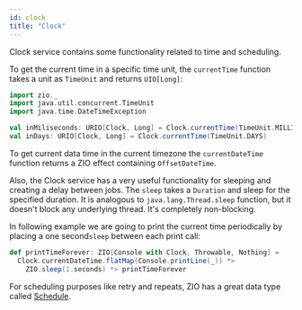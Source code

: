 ```yaml
---
id: clock 
title: "Clock"
---
```


Clock service contains some functionality related to time and scheduling. 

To get the current time in a specific time unit, the `currentTime` function takes a unit as `TimeUnit` and returns `UIO[Long]`:

```scala mdoc:invisible
import zio._
import java.util.concurrent.TimeUnit
import java.time.DateTimeException
```

```scala mdoc:silent
val inMiliseconds: URIO[Clock, Long] = Clock.currentTime(TimeUnit.MILLISECONDS)
val inDays: URIO[Clock, Long] = Clock.currentTime(TimeUnit.DAYS)
```

To get current data time in the current timezone the `currentDateTime` function returns a ZIO effect containing `OffsetDateTime`.

Also, the Clock service has a very useful functionality for sleeping and creating a delay between jobs. The `sleep` takes a `Duration` and sleep for the specified duration. It is analogous to `java.lang.Thread.sleep` function, but it doesn't block any underlying thread. It's completely non-blocking.

In following example we are going to print the current time periodically by placing a one second`sleep` between each print call:

```scala mdoc:silent
def printTimeForever: ZIO[Console with Clock, Throwable, Nothing] =
  Clock.currentDateTime.flatMap(Console.printLine(_)) *>
    ZIO.sleep(1.seconds) *> printTimeForever
```

For scheduling purposes like retry and repeats, ZIO has a great data type called [Schedule](../../misc/schedule.md). 
